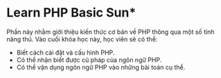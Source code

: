# Learn PHP Basic Sun*
Phần này nhằm giới thiệu kiến thức cơ bản về PHP thông qua một số tính năng thú. Vào cuối khóa học này, học viên sẽ có thể:  
- Biết cách cài đặt và cấu hình PHP.
- Có thể nhận biết được cú pháp của ngôn ngữ PHP.
- Có thể vận dụng ngôn ngữ PHP vào những bài toán cụ thể.